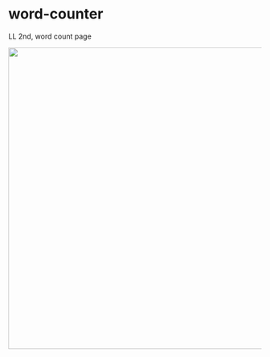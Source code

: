 # word-counter
LL 2nd, word count page

<img src="https://user-images.githubusercontent.com/63948884/103579276-55f89d80-4f1b-11eb-9303-1cb9143b2cf2.png" width="600px">
